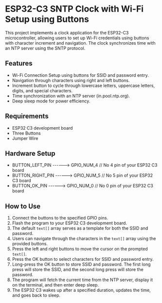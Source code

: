 ESP32-C3 SNTP Clock with Wi-Fi Setup using Buttons
====================

This project implements a clock application for the ESP32-C3 microcontroller, allowing users to set up Wi-Fi credentials using buttons with character increment and navigation. The clock synchronizes time with an NTP server using the SNTP protocol.

## Features
- Wi-Fi Connection Setup using buttons for SSID and password entry.
- Navigation through characters using right and left buttons.
- Increment button to cycle through lowercase letters, uppercase letters, digits, and special characters.
- Time synchronization with an NTP server (in.pool.ntp.org).
- Deep sleep mode for power efficiency.

## Requirements
- ESP32 C3 development board
- Three Buttons
- Jumper Wire

## Hardware Setup

- BUTTON_LEFT_PIN ------> GPIO_NUM_4  // No 4 pin of your ESP32 C3 board
- BUTTON_RIGHT_PIN ------> GPIO_NUM_5  // No 5 pin of your ESP32 C3 board
- BUTTON_OK_PIN ------> GPIO_NUM_0  // No 0 pin of your ESP32 C3 board

## How to Use
1. Connect the buttons to the specified GPIO pins.
2. Flash the program to your ESP32 C3 development board.
3. The default `text[]` array serves as a template for both the SSID and password.
4. Users can navigate through the characters in the `text[]` array using the provided buttons.
5. Press the left and right buttons to move the cursor on the prompted `text[]`.
6. Press the OK button to select characters for SSID and password entry.
7. Long-press the OK button to store SSID and password. The first long press will store the SSID, and the second long press will store the password.
8. The program will fetch the current time from the NTP server, display it on the terminal, and then enter deep sleep.
9. The ESP32 C3 wakes up after a specified duration, updates the time, and goes back to sleep.
